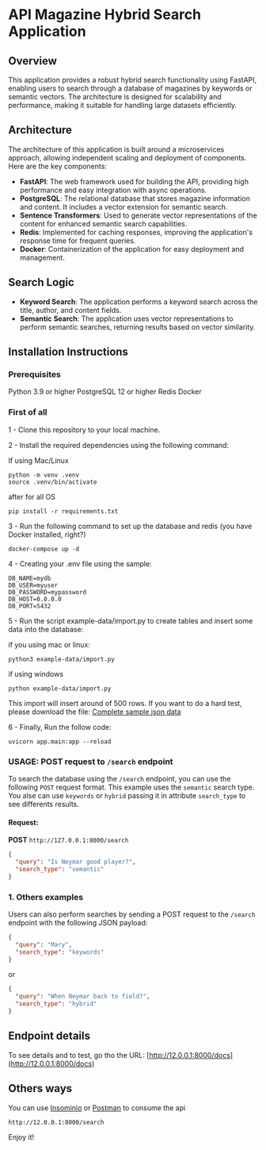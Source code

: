 # API Magazine Hybrid Search Application

## Overview

This application provides a robust hybrid search functionality using FastAPI, enabling users to search through a database of magazines by keywords or semantic vectors. The architecture is designed for scalability and performance, making it suitable for handling large datasets efficiently.

## Architecture

The architecture of this application is built around a microservices approach, allowing independent scaling and deployment of components. Here are the key components:

- **FastAPI**: The web framework used for building the API, providing high performance and easy integration with async operations.
- **PostgreSQL**: The relational database that stores magazine information and content. It includes a vector extension for semantic search.
- **Sentence Transformers**: Used to generate vector representations of the content for enhanced semantic search capabilities.
- **Redis**: Implemented for caching responses, improving the application's response time for frequent queries.
- **Docker**: Containerization of the application for easy deployment and management.


## Search Logic
- **Keyword Search**: The application performs a keyword search across the title, author, and content fields.
- **Semantic Search**: The application uses vector representations to perform semantic searches, returning results based on vector similarity.

## Installation Instructions

### Prerequisites
Python 3.9 or higher
PostgreSQL 12 or higher
Redis
Docker

### First of all
1 - Clone this repository to your local machine.

2 - Install the required dependencies using the following command:

If using Mac/Linux
````
python -m venv .venv
source .venv/bin/activate
````

after for all OS

```
pip install -r requirements.txt
```

3 - Run the following command to set up the database and redis (you have Docker installed, right?)
```
docker-compose up -d
```

4 - Creating your .env file using the sample:
```
DB_NAME=mydb
DB_USER=myuser
DB_PASSWORD=mypassword
DB_HOST=0.0.0.0
DB_PORT=5432
```

5 - Run the script example-data/import.py to create tables and insert some data into the database:

if you using mac or linux:
```
python3 example-data/import.py
```

if using windows
```
python example-data/import.py
```

This import will insert around of 500 rows. If you want to do a hard test, please download the file:
[Complete sample json data](https://drive.google.com/file/d/1pNsb7rV61O_LkVlrp7OR8w2PP889wHD4/view?usp=share_link)

6 - Finally, Run the follow code:
```
uvicorn app.main:app --reload   
```

### USAGE: POST request to `/search` endpoint

To search the database using the `/search` endpoint, you can use the following `POST` request format. This example uses the `semantic` search type. You alse can use `keywords` or `hybrid` passing it in attribute `search_type` to see differents results.

#### Request:

**POST** `http://127.0.0.1:8000/search`

```json
{
  "query": "Is Neymar good player?",
  "search_type": "semantic"
}
```

### 1. Others examples

Users can also perform searches by sending a POST request to the `/search` endpoint with the following JSON payload:

```json
{
  "query": "Mary",
  "search_type": "keywords"
}
```

or

```json
{
  "query": "When Neymar back to field?",
  "search_type": "hybrid"
}
```

## Endpoint details
To see details and to test, go tho the URL:
[http://12.0.0.1:8000/docs](http://12.0.0.1:8000/docs)


## Others ways
You can use [Insominio](https://insomnia.rest/download) or [Postman](https://www.postman.com) to consume the api

```
http://12.0.0.1:8000/search
```

Enjoy it!